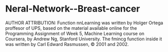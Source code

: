 # Neral-Network--Breast-cancer

AUTHOR ATTRIBUTION: Function nnLearning was written by Holger Ortega proffesor of UPS,
based on the material available online for the Programming Assignment of Week 5, Machine
Learning course on Coursera, by Andrew Ng, Stanford University. The fmincg function inside
it was written by Carl Edward Rasmussen, © 2001 and 2002.

